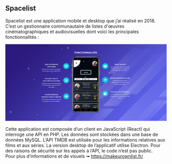 ## <b>Spacelist</b>

Spacelist est une application mobile et desktop que j’ai réalisé en 2018.<br/> 
C’est un gestionnaire communautaire de listes d'œuvres cinématographiques et audiovisuelles dont voici les principales fonctionnalités :

<div align="center"><img src="images/1.PNG" /></div>

Cette application est composée d’un client en JavaScript (React) qui interroge une API en PHP. Les données sont stockées dans une base de données MySQL. L’API TMDB est utilisée pour les informations relatives aux films et aux séries. La version desktop de l’applicatif utilise Electron.
Pour des raisons de sécurité sur les appels à l’API, le code n’est pas public.<br/> 
Pour plus d’informations et de visuels ➟ <a href="https://makeurownlist.fr/">https://makeurownlist.fr/</a>